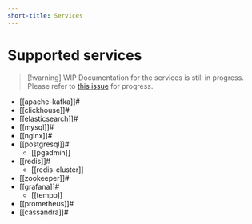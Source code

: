 ```yaml
---
short-title: Services
---
```


# Supported services

>[!warning] WIP
> Documentation for the services is still in progress. Please refer to [this issue][gh] for progress.

- [[apache-kafka]]#
- [[clickhouse]]#
- [[elasticsearch]]#
- [[mysql]]#
- [[nginx]]#
- [[postgresql]]#
  - [[pgadmin]]
- [[redis]]#
  - [[redis-cluster]]
- [[zookeeper]]#
- [[grafana]]#
  - [[tempo]]
- [[prometheus]]#
- [[cassandra]]#

[gh]: https://github.com/juspay/services-flake/issues/132
